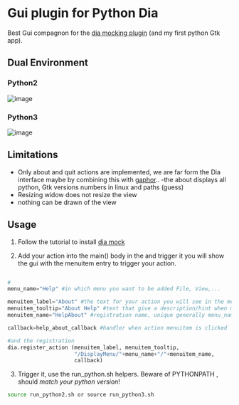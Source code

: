 # Gui plugin for Python Dia 

Best Gui compagnon for the [dia mocking plugin](https://github.com/sosie-js/python-dia-mock-plugin) (and my first python Gtk app).

## Dual Environment 

### Python2

![image](https://user-images.githubusercontent.com/70700670/144469324-1a5d414d-706b-4eb8-a0f5-3d48994e5497.png)

### Python3

![image](https://user-images.githubusercontent.com/70700670/144469714-509d10f1-25e7-4093-8497-a17071ba8e31.png)


## Limitations

- Only about and quit actions are implemented, we are far form the Dia interface
maybe by combining this with [gaphor](https://github.com/gaphor)..
-the about displays all python, Gtk versions numbers in linux and paths (guess)
- Resizing widow does not resize the view
- nothing can be drawn of the view

## Usage 

1. Follow the tutorial  to install [dia mock](https://sosie-js.github.io/python-dia/mock/)


2. Add your action into the main() body in the 
 and trigger it you will show the gui with the menuitem entry to trigger your action.

```python

#
menu_name="Help" #in which menu you want to be added File, View,...

menuitem_label="About" #the text for your action you will see in the menu
menuitem_tooltip="About Help" #text that give a description/hint when mouse is over (does not show in menu)
menuitem_name="HelpAbout" #registration name, unique generally menu_name+menuitem_label

callback=help_about_callback #handler when action menuitem is clicked

#and the registration
dia.register_action (menuitem_label, menuitem_tooltip, 
                     "/DisplayMenu/"+menu_name+"/"+menuitem_name, 
                     callback)

```

3. Trigger it, use the run_python.sh helpers. Beware of PYTHONPATH , should *match your python version*!


```bash
source run_python2.sh or source run_python3.sh 
```



